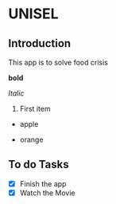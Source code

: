 # UNISEL

## Introduction

This app is to solve food crisis

**bold**

*Italic*

1. First item
+ apple
- orange

## To do Tasks

- [x] Finish the app
- [x] Watch the Movie
